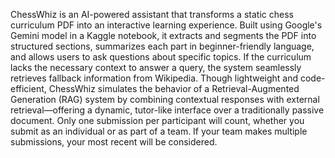 ChessWhiz is an AI-powered assistant that transforms a static chess curriculum PDF into an interactive learning experience. Built using Google's Gemini model in a Kaggle notebook, it extracts and segments the PDF into structured sections, summarizes each part in beginner-friendly language, and allows users to ask questions about specific topics. If the curriculum lacks the necessary context to answer a query, the system seamlessly retrieves fallback information from Wikipedia. Though lightweight and code-efficient, ChessWhiz simulates the behavior of a Retrieval-Augmented Generation (RAG) system by combining contextual responses with external retrieval—offering a dynamic, tutor-like interface over a traditionally passive document. 
Only one submission per participant will count, whether you submit as an individual or as part of a team. If your team makes multiple submissions, your most recent will be considered.
